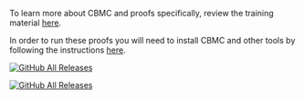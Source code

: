 
To learn more about CBMC and proofs specifically, review the training material [here](https://model-checking.github.io/cbmc-training).

In order to run these proofs you will need to install CBMC and other tools by following the instructions [here](https://model-checking.github.io/cbmc-training/installation.html).

[![GitHub All Releases](https://img.shields.io/github/downloads/RTEdbg/RTEtest/total.svg)](https://bard.google.com/)

[![GitHub All Releases](https://img.shields.io/github/downloads/RTEdbg/RTEtest/total.svg)]()
